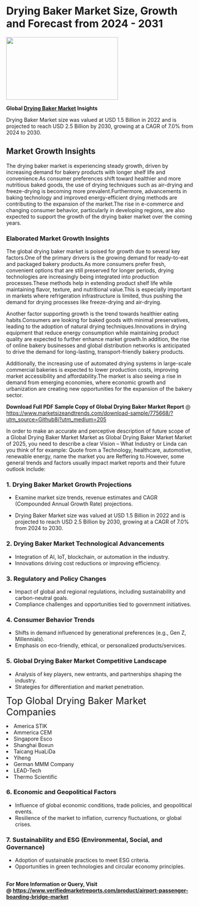 <H1>Drying Baker Market Size, Growth and Forecast from 2024 - 2031</H1><img class="aligncenter size-medium wp-image-584254" src="https://thirdeyenews.in/wp-content/uploads/2024/09/Global-Market-Research-300x168.jpeg" alt="" width="300" height="168" /><p><strong>Global&nbsp;<a href="https://www.marketsizeandtrends.com/download-sample/775668/?utm_source=Github8j?utm_medium=205">Drying Baker Market</a> Insights</strong></p><p>Drying Baker Market size was valued at USD 1.5 Billion in 2022 and is projected to reach USD 2.5 Billion by 2030, growing at a CAGR of 7.0% from 2024 to 2030.</p><p><h2>Market Growth Insights</h2> <p>The drying baker market is experiencing steady growth, driven by increasing demand for bakery products with longer shelf life and convenience.As consumer preferences shift toward healthier and more nutritious baked goods, the use of drying techniques such as air-drying and freeze-drying is becoming more prevalent.Furthermore, advancements in baking technology and improved energy-efficient drying methods are contributing to the expansion of the market.The rise in e-commerce and changing consumer behavior, particularly in developing regions, are also expected to support the growth of the drying baker market over the coming years.</p> <h3>Elaborated Market Growth Insights</h3> <p>The global drying baker market is poised for growth due to several key factors.One of the primary drivers is the growing demand for ready-to-eat and packaged bakery products.As more consumers prefer fresh, convenient options that are still preserved for longer periods, drying technologies are increasingly being integrated into production processes.These methods help in extending product shelf life while maintaining flavor, texture, and nutritional value.This is especially important in markets where refrigeration infrastructure is limited, thus pushing the demand for drying processes like freeze-drying and air-drying.</p> <p>Another factor supporting growth is the trend towards healthier eating habits.Consumers are looking for baked goods with minimal preservatives, leading to the adoption of natural drying techniques.Innovations in drying equipment that reduce energy consumption while maintaining product quality are expected to further enhance market growth.In addition, the rise of online bakery businesses and global distribution networks is anticipated to drive the demand for long-lasting, transport-friendly bakery products.</p> <p>Additionally, the increasing use of automated drying systems in large-scale commercial bakeries is expected to lower production costs, improving market accessibility and affordability.The market is also seeing a rise in demand from emerging economies, where economic growth and urbanization are creating new opportunities for the expansion of the bakery sector.</p> <p><span class=""><strong>Download Full PDF Sample Copy of Global Drying Baker Market Report</strong> @ <a href="https://www.marketsizeandtrends.com/download-sample/775668/?utm_source=Github8j?utm_medium=205" target="_blank">https://www.marketsizeandtrends.com/download-sample/775668/?utm_source=Github8j?utm_medium=205</a></span></p><p>In order to make an accurate and perceptive description of future scope of a Global&nbsp;Drying Baker Market Market as Global&nbsp;Drying Baker Market Market of 2025, you need to describe a clear Vision &ndash; What Industry or Linda can you think of for example: Quote from a Technology, healthcare, automotive, renewable energy, name the market you are Reffering to.However, some general trends and factors usually impact market reports and their future outlook include:</p><h3>1.&nbsp;<strong>Drying Baker Market Growth Projections</strong></h3><ul><li>Examine market size trends, revenue estimates and CAGR (Compounded Annual Growth Rate) projections.</li><li><p>Drying Baker Market size was valued at USD 1.5 Billion in 2022 and is projected to reach USD 2.5 Billion by 2030, growing at a CAGR of 7.0% from 2024 to 2030.</p></li></ul><h3>2.&nbsp;<strong>Drying Baker Market Technological Advancements</strong></h3><ul><li>Integration of AI, IoT, blockchain, or automation in the industry.</li><li>Innovations driving cost reductions or improving efficiency.</li></ul><h3>3.&nbsp;<strong>Regulatory and Policy Changes</strong></h3><ul><li>Impact of global and regional regulations, including sustainability and carbon-neutral goals.</li><li>Compliance challenges and opportunities tied to government initiatives.</li></ul><h3>4.&nbsp;<strong>Consumer Behavior Trends</strong></h3><ul><li>Shifts in demand influenced by generational preferences (e.g., Gen Z, Millennials).</li><li>Emphasis on eco-friendly, ethical, or personalized products/services.</li></ul><h3>5.&nbsp;<strong>Global Drying Baker Market Competitive Landscape</strong></h3><ul><li>Analysis of key players, new entrants, and partnerships shaping the industry.</li><li>Strategies for differentiation and market penetration.</li></ul><p data-pm-slice="1 1 []"><span style="color: inherit; font-family: inherit; font-size: 25px;">Top Global Drying Baker Market Companies</span></p><div class="" data-test-id=""><p><li>America STIK</li><li> Ammerica CEM</li><li> Singapore Esco</li><li> Shanghai Boxun</li><li> Taicang HuaLiDa</li><li> Yiheng</li><li> German MMM Company</li><li> LEAD-Tech</li><li> Thermo Scientific</li></p></div><h3>6.&nbsp;<strong>Economic and Geopolitical Factors</strong></h3><ul><li>Influence of global economic conditions, trade policies, and geopolitical events.</li><li>Resilience of the market to inflation, currency fluctuations, or global crises.</li></ul><h3>7.&nbsp;<strong>Sustainability and ESG (Environmental, Social, and Governance)</strong></h3><ul><li>Adoption of sustainable practices to meet ESG criteria.</li><li>Opportunities in green technologies and circular economy principles.</li></ul><h2><strong style="font-size: 14px;">For More Information or Query, Visit @&nbsp;</strong><a style="background-color: #ffffff; font-size: 14px;" href="https://www.marketsizeandtrends.com/report/drying-baker-market/" target="_blank">https://www.verifiedmarketreports.com/product/airport-passenger-boarding-bridge-market</a></h2>